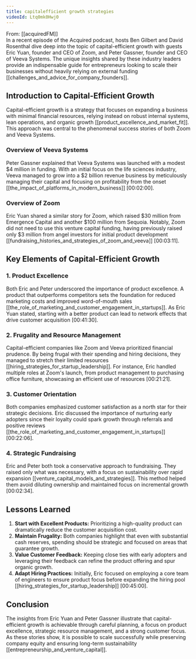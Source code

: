 ```yaml
---
title: capitalefficient growth strategies
videoId: Ltq0mk0Hwj0
---
```


From: [[acquiredFM]] <br/> 
In a recent episode of the Acquired podcast, hosts Ben Gilbert and David Rosenthal dive deep into the topic of capital-efficient growth with guests Eric Yuan, founder and CEO of Zoom, and Peter Gassner, founder and CEO of Veeva Systems. The unique insights shared by these industry leaders provide an indispensable guide for entrepreneurs looking to scale their businesses without heavily relying on external funding [[challenges_and_advice_for_company_founders]].

## Introduction to Capital-Efficient Growth

Capital-efficient growth is a strategy that focuses on expanding a business with minimal financial resources, relying instead on robust internal systems, lean operations, and organic growth [[product_excellence_and_market_fit]]. This approach was central to the phenomenal success stories of both Zoom and Veeva Systems.

### Overview of Veeva Systems

Peter Gassner explained that Veeva Systems was launched with a modest $4 million in funding. With an initial focus on the life sciences industry, Veeva managed to grow into a $2 billion revenue business by meticulously managing their capital and focusing on profitability from the onset [[the_impact_of_platforms_in_modern_business]] <a class="yt-timestamp" data-t="00:02:00">[00:02:00]</a>.

### Overview of Zoom

Eric Yuan shared a similar story for Zoom, which raised $30 million from Emergence Capital and another $100 million from Sequoia. Notably, Zoom did not need to use this venture capital funding, having previously raised only $3 million from angel investors for initial product development [[fundraising_histories_and_strategies_of_zoom_and_veeva]] <a class="yt-timestamp" data-t="00:03:11">[00:03:11]</a>.

## Key Elements of Capital-Efficient Growth

### 1. Product Excellence

Both Eric and Peter underscored the importance of product excellence. A product that outperforms competitors sets the foundation for reduced marketing costs and improved word-of-mouth sales [[the_role_of_marketing_and_customer_engagement_in_startups]]. As Eric Yuan stated, starting with a better product can lead to network effects that drive customer acquisition <a class="yt-timestamp" data-t="00:41:30">[00:41:30]</a>.

### 2. Frugality and Resource Management

Capital-efficient companies like Zoom and Veeva prioritized financial prudence. By being frugal with their spending and hiring decisions, they managed to stretch their limited resources [[hiring_strategies_for_startup_leadership]]. For instance, Eric handled multiple roles at Zoom's launch, from product management to purchasing office furniture, showcasing an efficient use of resources <a class="yt-timestamp" data-t="00:21:21">[00:21:21]</a>.

### 3. Customer Orientation

Both companies emphasized customer satisfaction as a north star for their strategic decisions. Eric discussed the importance of nurturing early adopters since their loyalty could spark growth through referrals and positive reviews [[the_role_of_marketing_and_customer_engagement_in_startups]] <a class="yt-timestamp" data-t="00:22:06">[00:22:06]</a>.

### 4. Strategic Fundraising

Eric and Peter both took a conservative approach to fundraising. They raised only what was necessary, with a focus on sustainability over rapid expansion [[venture_capital_models_and_strategies]]. This method helped them avoid diluting ownership and maintained focus on incremental growth <a class="yt-timestamp" data-t="00:02:34">[00:02:34]</a>.

## Lessons Learned

1. **Start with Excellent Products:** Prioritizing a high-quality product can dramatically reduce the customer acquisition cost.
2. **Maintain Frugality:** Both companies highlight that even with substantial cash reserves, spending should be strategic and focused on areas that guarantee growth.
3. **Value Customer Feedback:** Keeping close ties with early adopters and leveraging their feedback can refine the product offering and spur organic growth.
4. **Adapt Hiring Practices:** Initially, Eric focused on employing a core team of engineers to ensure product focus before expanding the hiring pool [[hiring_strategies_for_startup_leadership]] <a class="yt-timestamp" data-t="00:45:00">[00:45:00]</a>.

## Conclusion

The insights from Eric Yuan and Peter Gassner illustrate that capital-efficient growth is achievable through careful planning, a focus on product excellence, strategic resource management, and a strong customer focus. As these stories show, it is possible to scale successfully while preserving company equity and ensuring long-term sustainability [[entrepreneurship_and_venture_capital]].